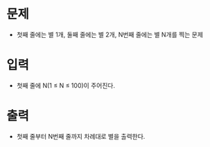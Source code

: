 # 문제
 - 첫째 줄에는 별 1개, 둘째 줄에는 별 2개, N번째 줄에는 별 N개를 찍는 문제

# 입력
 - 첫째 줄에 N(1 ≤ N ≤ 100)이 주어진다.

# 출력
 - 첫째 줄부터 N번째 줄까지 차례대로 별을 출력한다.